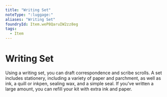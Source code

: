 ```yaml
---
title: "Writing Set"
noteType: ":luggage:"
aliases: "Writing Set"
foundryId: Item.weP8QaruIW2zz8eg
tags:
  - Item
---
```


# Writing Set

Using a writing set, you can draft correspondence and scribe scrolls. A set includes stationery, including a variety of paper and parchment, as well as ink, a quill or inkpen, sealing wax, and a simple seal. If you've written a large amount, you can refill your kit with extra ink and paper.
